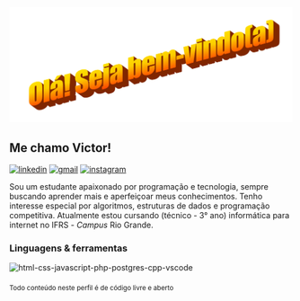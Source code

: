 <p align="center">
    <img src="img/readme_welcome.png" width="520" alt="bem-vindo(a)">  
</p>

## Me chamo Victor!

<p>
    <a href="https://www.linkedin.com/in/victorrschmidt"><img src="https://img.shields.io/badge/LinkedIn-0077B5?style=for-the-badge&logo=linkedin&logoColor=white" alt="linkedin"></a>
    <a href="mailto:vicoschmidt@gmail.com"><img src="https://img.shields.io/badge/Gmail-D14836?style=for-the-badge&logo=gmail&logoColor=white" alt="gmail"></a>
    <a href="https://www.instagram.com/viktouis"><img src="https://img.shields.io/badge/Instagram-E4405F?style=for-the-badge&logo=instagram&logoColor=white" alt="instagram"></a>
</p>

Sou um estudante apaixonado por programação e tecnologia, sempre buscando aprender mais e aperfeiçoar meus conhecimentos. Tenho interesse especial por algoritmos, estruturas de dados e programação competitiva. Atualmente estou cursando (técnico - 3° ano) informática para internet no IFRS - _Campus_ Rio Grande.    
 
### Linguagens & ferramentas

<img src="https://skillicons.dev/icons?i=html,css,js,php,postgres,cpp,vscode" width="400" alt="html-css-javascript-php-postgres-cpp-vscode">

<sub>Todo conteúdo neste perfil é de código livre e aberto</sub>
